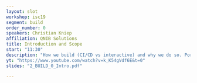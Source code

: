 ```yaml
---
layout: slot
workshop: isc19
segment: build
order_number: 0
speakers: Christian Kniep
affiliation: QNIB Solutions
title: Introduction and Scope
start: "11:30"
description: "How we build (CI/CD vs interactive) and why we do so. Portability, reproducibility (CI/CD) vs optimization (interactive)."
yt: "https://www.youtube.com/watch?v=k_K54gVdf6E&t=0"
slides: "2_BUILD_0_Intro.pdf"

---
```

